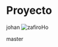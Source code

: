 # Proyecto
 johan
![zafiroHo](https://github.com/HidroboJ/Proyecto/assets/113309671/ba3de1c0-a808-45c2-b68f-8f853ba082b9)

 master
